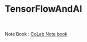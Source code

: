 # TensorFlowAndAI

<br><br>
Note Book : <a href="https://colab.research.google.com/drive/1_s0CjdEGBlwV8m8YCcn7oC8RpxlOT-79#scrollTo=laqkBdLuhnUl"> CoLab Note book </a>
